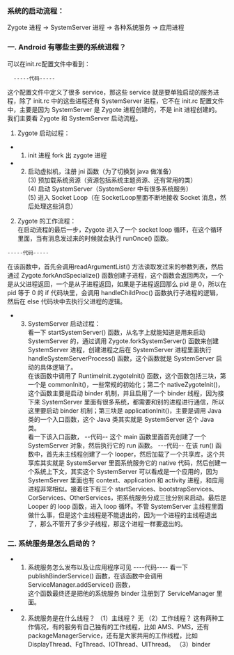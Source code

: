 ### 系统的启动流程：
Zygote 进程 -> SystemServer 进程 -> 各种系统服务 -> 应用进程

### 一. Android 有哪些主要的系统进程？
可以在init.rc配置文件中看到： 
```
  -----代码-----  
```
这个配置文件中定义了很多 service，那这些 service 就是要单独启动的服务进程，除了 init.rc 中的这些进程还有 SystemServer 进程，它不在 init.rc 配置文件中，主要是因为 SystemServer 是 Zygote 进程创建的，不是 init 进程创建的。  
我们主要看 Zygote 和 SystemServer 启动流程。  

1. Zygote 启动过程：
  - 1. init 进程 fork 出 zygote 进程  
  - 2. 启动虚拟机，注册 jni 函数（为了切换到 java 做准备）  
  (3) 预加载系统资源（资源包括系统主题资源、还有常用的类）  
  (4) 启动 SystemServer（SystemSerer 中有很多系统服务）  
  (5) 进入 Socket Loop（在 SocketLoop里面不断地接收 Socket 消息，然后处理这些消息）  

2. Zygote 的工作流程：  
在启动流程的最后一步，Zygote 进入了一个 socket loop 循环，在这个循环里面，当有消息发过来的时候就会执行 runOnce() 函数。  
```
-----代码-----
```
在该函数中，首先会调用readArgumentList() 方法读取发过来的参数列表，然后通过 Zygote.forkAndSpecialize() 函数创建子进程，这个函数会返回两次，一个是从父进程返回，一个是从子进程返回，如果是子进程返回那么 pid 是 0，所以在 pid 等于 0 的 if 代码块里，会调用 handleChildProc() 函数执行子进程的逻辑，然后在 else 代码块中去执行父进程的逻辑。  

* 3. SystemServer 启动过程：  
看一下 startSystemServer() 函数，从名字上就能知道是用来启动 SystemServer 的，通过调用 Zygote.forkSystemServer() 函数来创建 SystemServer 进程，创建进程之后在 SystemServer 进程里面执行 handleSystemServerProcess() 函数，这个函数就是 SystemServer 启动的具体逻辑了。  
在该函数中调用了 RuntimeInit.zygoteInit() 函数，这个函数包括三块，第一个是 commonInit()，一些常规的初始化；第二个 nativeZygoteInit()，这个函数主要是启动 binder 机制，并且启用了一个 binder 线程，因为接下来 SystemServer 里面有很多系统，都需要和别的进程进行通信，所以这里要启动 binder 机制；第三块是 applicationInit()，主要是调用 Java 类的一个入口函数，这个 Java 类其实就是 SystemServer 这个 Java 类。  
看一下该入口函数，
--代码--
这个 main 函数里面首先创建了一个 SystemServer 对象，然后执行它的 run 函数。
---代码--
在该 run() 函数中，首先未主线程创建了一个 looper，然后加载了一个共享库，这个共享库其实就是 SystemServer 里面系统服务它的 native 代码，然后创建一个系统上下文，其实这个 SystemServer 可以看成是一个应用的，因为 SystemServer 里面也有 context、application 和 activity 进程，和应用进程非常相似。接着往下有三个 startServices、bootstrapServices、CorServices、OtherServices，把系统服务分成三批分别来启动。最后是 Looper 的 loop 函数，进入 loop 循环。不管 SystemServer 主线程里面做什么事，但是这个主线程是不能退出的，因为一个进程的主线程退出了，那么不管开了多少子线程，那这个进程一样要退出的。

### 二. 系统服务是怎么启动的？
* 1. 系统服务怎么发布以及让应用程序可见 
----代码----
看一下 publishBinderService() 函数，在该函数中会调用 ServiceManager.addService() 函数，  
这个函数最终还是把他的系统服务 binder 注册到了 ServiceManager 里面。

* 2. 系统服务是在什么线程？
（1）主线程？
无
（2）工作线程？
这有两种工作情况，有的服务有自己独有的工作线程，比如 AMS、PMS，还有 packageManagerService，还有是大家共用的工作线程，比如 DisplayThread、FgThread、IOThread、UIThread。
（3）binder

